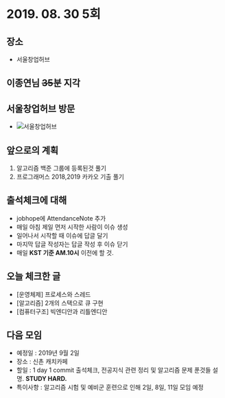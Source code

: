 # 2019. 08. 30 5회

## 장소
- 서울창업허브

## 이종연님 ~~35~~분 지각

## 서울창업허브 방문
- ![서울창업허브](https://user-images.githubusercontent.com/35564566/64000429-afd79f00-cb40-11e9-9c89-235338914837.jpg)

## 앞으로의 계획
1. 알고리즘 백준 그룹에 등록된것 풀기
2. 프로그래머스 2018,2019 카카오 기출 풀기

## 출석체크에 대해
- jobhope에 AttendanceNote 추가
- 매일 아침 제일 먼저 시작한 사람이 이슈 생성
- 일어나서 시작할 때 이슈에 답글 달기
- 마지막 답글 작성자는 답글 작성 후 이슈 닫기
- 매일 **KST 기준 AM.10시** 이전에 할 것.

## 오늘 체크한 글
- [운영체제] 프로세스와 스레드
- [알고리즘] 2개의 스택으로 큐 구현
- [컴퓨터구조] 빅엔디안과 리틀엔디안

## 다음 모임
- 예정일 : 2019년 9월 2일
- 장소 : 신촌 캐치카페
- 할일 : 1 day 1 commit 출석체크, 전공지식 관련 정리 및 알고리즘 문제 푼것들 설명. **STUDY HARD.**
- 특이사항 : 알고리즘 시험 및 예비군 훈련으로 인해 2일, 8일, 11일 모임 예정
